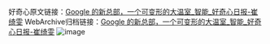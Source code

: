 好奇心原文链接：[Google 的新总部，一个可变形的大温室_智能_好奇心日报-崔绮雯](https://www.qdaily.com/articles/6944.html)
WebArchive归档链接：[Google 的新总部，一个可变形的大温室_智能_好奇心日报-崔绮雯](http://web.archive.org/web/20190623171525/https://www.qdaily.com/articles/6944.html)
![image](http://ww3.sinaimg.cn/large/007d5XDply1g3wbaegou1j30u04a87wh)